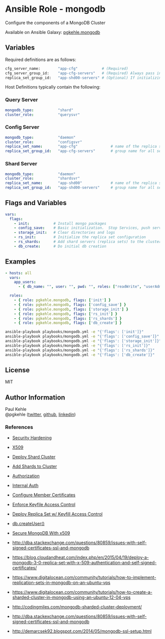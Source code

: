 # Ansible Role - mongodb

Configure the components of a MongoDB Cluster

Available on Ansible Galaxy: [pgkehle.mongodb](https://galaxy.ansible.com/pgkehle/mongodb)

## Variables

Required definitions are as follows:

```bash
cfg_server_name:        "app-cfg"           # (Required)
cfg_server_group_id:    "app-cfg-servers"   # (Required) Always pass in the group id used for the config servers 
replica_set_group_id:   "app-shd00-servers" # (Optional) If initializing a replica set as part of a MongoDB cluster

```

Host Definitions typically contain the following:

### Query Server

```yaml
mongodb_type:           "shard"
cluster_role:           "querysvr"
```

### Config Server

```yaml
mongodb_type:           "daemon"
cluster_role:           "configsvr"
replica_set_name:       "app-cfg"               # name of the replica set for the config server (prefix of fqdn)
replica_set_group_id:   "app-cfg-servers"       # group name for all servers in the replica set
```

### Shard Server

```yaml
mongodb_type:           "daemon"
cluster_role:           "shardsvr"
replica_set_name:       "app-shd00"             # name of the replica set for the shard server (prefix of fqdn)
replica_set_group_id:   "app-shd00-servers"     # group name for all servers in the replica set
```

## Flags and Variables

```yaml
vars:
  flags:
    - init:           # Install mongo packages
    - config_save:    # Basic initialization.  Stop Services, push service/config files, restart services
    - storage_init:   # Clear directories and logs
    - rs_init:        # Initialize the replica set configuration
    - rs_shards:      # Add shard servers (replica sets) to the cluster
    - db_create:      # Do initial db creation
```

## Examples

```yaml
- hosts: all
  vars:
    app_users:
      - { db_name: "", user: "", pwd: "", roles: ["readWrite", "userAdmin"] }

  roles:
    - { role: pgkehle.mongodb, flags: ['init'] }
    - { role: pgkehle.mongodb, flags: ['config_save'] }
    - { role: pgkehle.mongodb, flags: ['storage_init'] }
    - { role: pgkehle.mongodb, flags: ['rs_init'] }
    - { role: pgkehle.mongodb, flags: ['rs_shards'] }
    - { role: pgkehle.mongodb, flags: ['db_create'] }
```

```bash
ansible-playbook playbooks/mongodb.yml -e "{'flags': ['init']}"
ansible-playbook playbooks/mongodb.yml -e "{'flags': ['config_save']}"
ansible-playbook playbooks/mongodb.yml -e "{'flags': ['storage_init']}"
ansible-playbook playbooks/mongodb.yml -e "{'flags': ['rs_init']}"
ansible-playbook playbooks/mongodb.yml -e "{'flags': ['rs_shards']}"
ansible-playbook playbooks/mongodb.yml -e "{'flags': ['db_create']}"
```

## License

MIT

## Author Information

Paul Kehle  
@pgkehle ([twitter](https://twitter.com/pgkehle), [github](https://github.com/pgkehle), [linkedin](https://www.linkedin.com/in/pgkehle))

### References

* [Security Hardening](https://docs.mongodb.com/manual/core/security-hardening/)
* [X509](https://docs.mongodb.com/manual/core/security-x.509/)
* [Deploy Shard Cluster](https://docs.mongodb.com/manual/tutorial/deploy-shard-cluster/)
* [Add Shards to Cluster](https://docs.mongodb.com/v3.2/tutorial/add-shards-to-shard-cluster/)
* [Authorization](https://docs.mongodb.com/manual/core/authorization/)
* [Internal Auth](https://docs.mongodb.com/manual/core/security-internal-authentication/)
* [Configure Member Certificates](https://docs.mongodb.com/manual/tutorial/configure-x509-member-authentication/*x509-member-certificate)
* [Enforce Keyfile Access Control](https://docs.mongodb.com/manual/tutorial/enforce-keyfile-access-control-in-existing-replica-set/)
* [Deploy Replica Set w/ Keyfill Access Control](https://docs.mongodb.com/v3.2/tutorial/deploy-replica-set-with-keyfile-access-control/)
* [db.createUser()](https://docs.mongodb.com/manual/reference/method/db.createUser/#db.createUser)
* [Secure MongoDB With x509](https://www.mongodb.com/blog/post/secure-mongodb-with-x-509-authentication)

* http://dba.stackexchange.com/questions/80859/issues-with-self-signed-certificates-ssl-and-mongodb
* https://blog.cloudandheat.com/index.php/en/2015/04/19/deploy-a-mongodb-3-0-replica-set-with-x-509-authentication-and-self-signed-certificates/

* https://www.digitalocean.com/community/tutorials/how-to-implement-replication-sets-in-mongodb-on-an-ubuntu-vps
* https://www.digitalocean.com/community/tutorials/how-to-create-a-sharded-cluster-in-mongodb-using-an-ubuntu-12-04-vps
* http://codingmiles.com/mongodb-sharded-cluster-deployment/
* http://dba.stackexchange.com/questions/80859/issues-with-self-signed-certificates-ssl-and-mongodb
* http://demarcsek92.blogspot.com/2014/05/mongodb-ssl-setup.html

